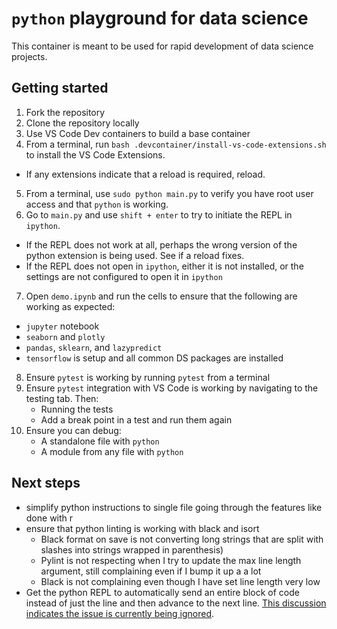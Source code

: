 <!-- markdownlint-disable MD029 -->

# `python` playground for data science

This container is meant to be used for rapid development of data science projects.

## Getting started

1. Fork the repository
2. Clone the repository locally
3. Use VS Code Dev containers to build a base container
4. From a terminal, run `bash .devcontainer/install-vs-code-extensions.sh` to install the VS Code Extensions.

- If any extensions indicate that a reload is required, reload.

5. From a terminal, use `sudo python main.py` to verify you have root user access and that `python` is working.
6. Go to `main.py` and use `shift + enter` to try to initiate the REPL in `ipython`.

- If the REPL does not work at all, perhaps the wrong version of the python extension is being used. See if a reload fixes.
- If the REPL does not open in `ipython`, either it is not installed, or the settings are not configured to open it in `ipython`

7. Open `demo.ipynb` and run the cells to ensure that the following are working as expected:

- `jupyter` notebook
- `seaborn` and `plotly`
- `pandas`, `sklearn`, and `lazypredict`
- `tensorflow`
  is setup and all common DS packages are installed
  
8. Ensure `pytest` is working by running `pytest` from a terminal
9. Ensure `pytest` integration with VS Code is working by navigating to the testing tab. Then:
    - Running the tests
    - Add a break point in a test and run them again
10. Ensure you can debug:
    - A standalone file with `python`
    - A module from any file with `python`

## Next steps

- simplify python instructions to single file going through the features like done with r
- ensure that python linting is working with black and isort
  - Black format on save is not converting long strings that are split with slashes into strings wrapped in parenthesis)
  - Pylint is not respecting when I try to update the max line length argument, still complaining even if I bump it up a a lot
  - Black is not complaining even though I have set line length very low
- Get the python REPL to automatically send an entire block of code instead of just the line and then advance to the next line. [This discussion indicates the issue is currently being ignored](https://github.com/microsoft/vscode-python/issues/18105).

